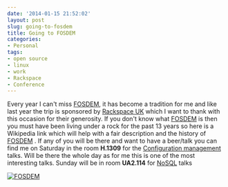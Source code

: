 ```yaml
---
date: '2014-01-15 21:52:02'
layout: post
slug: going-to-fosdem
title: Going to FOSDEM
categories:
- Personal
tags:
- open source
- linux
- work
- Rackspace
- Conference
---
```


Every year I can't miss [FOSDEM](https://fosdem.org/2014/), it has become a tradition for me and like last year the trip is sponsored by [Rackspace UK](http://www.rackspace.co.uk) which I want to thank with this occasion for their generosity. If you don't know what [FOSDEM](https://fosdem.org/2014/) is then you must have been living under a rock for the past 13 years so here is a Wikipedia link which will help with a fair description and the history of [FOSDEM](http://en.wikipedia.org/wiki/FOSDEM) .
If any of you will be there and want to have a beer/talk you can find me on Saturday in the room **H.1309** for the [Configuration management](https://fosdem.org/2014/schedule/track/configuration_management/) talks. Will be there the whole day as for me this is one of the most interesting talks. Sunday will be in room **UA2.114** for [NoSQL](https://fosdem.org/2014/schedule/track/nosql/) talks


<a href="http://fosdem.org"><img src="https://fosdem.org/2014/support/promote/box.png" alt="FOSDEM"/></a>

